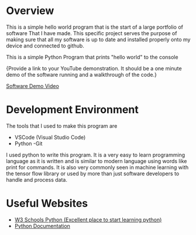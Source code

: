 # Overview

This is a simple hello world program that is the start of a large portfolio of software
That I have made. This specific project serves the purpose of making sure that all my software
is up to date and installed properly onto my device and connected to github.

This is a simple Python Program that prints "hello world" to the console

{Provide a link to your YouTube demonstration.  It should be a one minute demo of the software running and a walkthrough of the code.}

[Software Demo Video](https://youtu.be/34pa2rMb1yI)

# Development Environment


The tools that I used to make this program are
- VSCode (Visual Studio Code)
- Python
-Git


I used python to write this program. It is a very easy to learn programming language as it is written and is similar to modern language using words like print for commands. It is also very commonly seen in machine learning with the tensor flow library or used by more than just software developers to handle and process data.

# Useful Websites

* [W3 Schools Python (Excellent place to start learning python)](https://www.w3schools.com/python/)
* [Python Documentation](https://www.python.org/doc/)